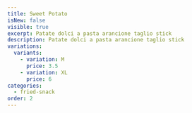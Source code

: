 ```yaml
---
title: Sweet Potato
isNew: false
visible: true
excerpt: Patate dolci a pasta arancione taglio stick
description: Patate dolci a pasta arancione taglio stick
variations:
  variants:
    - variation: M
      price: 3.5
    - variation: XL
      price: 6
categories:
  - fried-snack
order: 2
---
```

